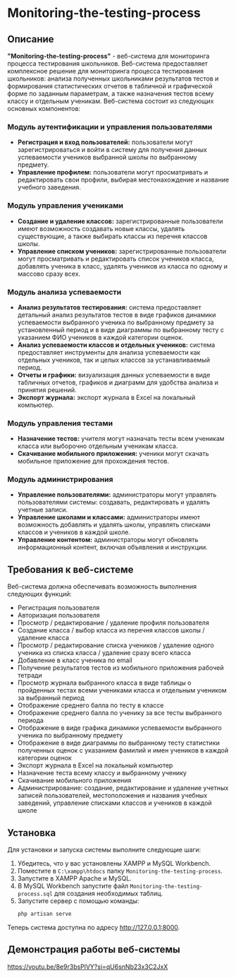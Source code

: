 # Monitoring-the-testing-process

## Описание

**"Monitoring-the-testing-process"** - веб-система для мониторинга процесса тестирования школьников. Веб-система предоставляет комплексное решение для мониторинга процесса тестирования школьников: анализа полученных школьниками результатов тестов и формирования статистических отчетов в табличной и графической форме по заданным параметрам, а также назначения тестов всему классу и отдельным ученикам. Веб-система состоит из следующих основных компонентов:

### Модуль аутентификации и управления пользователями
- **Регистрация и вход пользователей:** пользователи могут зарегистрироваться и войти в систему для получения данных успеваемости учеников выбранной школы по выбранному предмету.
- **Управление профилем:** пользователи могут просматривать и редактировать свои профили, выбирая местонахождение и название учебного заведения.

### Модуль управления учениками
- **Создание и удаление классов:** зарегистрированные пользователи имеют возможность создавать новые классы, удалять существующие, а также выбирать классы из перечня классов школы.
- **Управление списком учеников:** зарегистрированные пользователи могут просматривать и редактировать список учеников класса, добавлять ученика в класс, удалять учеников из класса по одному и массово сразу всех.

### Модуль анализа успеваемости
- **Анализ результатов тестирования:** система предоставляет детальный анализ результатов тестов в виде графиков динамики успеваемости выбранного ученика по выбранному предмету за установленный период и в виде диаграммы по выбранному тесту с указанием ФИО учеников в каждой категории оценок.
- **Анализ успеваемости классов и отдельных учеников:** система предоставляет инструменты для анализа успеваемости как отдельных учеников, так и целых классов за устанавливаемый период.
- **Отчеты и графики:** визуализация данных успеваемости в виде табличных отчетов, графиков и диаграмм для удобства анализа и принятия решений.
- **Экспорт журнала:** экспорт журнала в Excel на локальный компьютер.

### Модуль управления тестами
- **Назначение тестов:** учителя могут назначать тесты всем ученикам класса или выборочно отдельным ученикам класса.
- **Скачивание мобильного приложения:** ученики могут скачать мобильное приложение для прохождения тестов.

### Модуль администрирования
- **Управление пользователями:** администраторы могут управлять пользователями системы: создавать, редактировать и удалять учетные записи.
- **Управление школами и классами:** администраторы имеют возможность добавлять и удалять школы, управлять списками классов и учеников в каждой школе.
- **Управление контентом:** администраторы могут обновлять информационный контент, включая объявления и инструкции.

## Требования к веб-системе

Веб-система должна обеспечивать возможность выполнения следующих функций: 
- Регистрация пользователя
- Авторизация пользователя
- Просмотр / редактирование / удаление профиля пользователя
- Создание класса / выбор класса из перечня классов школы / удаление класса
- Просмотр / редактирование списка учеников / удаление одного ученика из списка класса / удаление сразу всего класса
- Добавление в класс ученика по email
- Получение результатов тестов из мобильного приложения рабочей тетради
- Просмотр журнала выбранного класса в виде таблицы о пройденных тестах всеми учениками класса и отдельным учеником за выбранный период
- Отображение среднего балла по тесту в классе
- Отображение среднего балла по ученику за все тесты выбранного периода
- Отображение в виде графика динамики успеваемости выбранного ученика по выбранному предмету
- Отображение в виде диаграммы по выбранному тесту статистики полученных оценок с указанием фамилий и имен учеников в каждой категории оценок
- Экспорт журнала в Excel на локальный компьютер
- Назначение теста всему классу и выбранному ученику
- Скачивание мобильного приложения
- Администрирование: создание, редактирование и удаление учетных записей пользователей, местоположения и названия учебных заведений, управление списками классов и учеников в каждой школе

## Установка

Для установки и запуска системы выполните следующие шаги:

1. Убедитесь, что у вас установлены XAMPP и MySQL Workbench.
2. Поместите в `C:\xampp\htdocs` папку `Monitoring-the-testing-process`.
3. Запустите в XAMPP Apache и MySQL.
4. В MySQL Workbench запустите файл `Monitoring-the-testing-process.sql` для создания необходимых таблиц.
5. Запустите сервер с помощью команды:
   ```bash
   php artisan serve
Теперь система доступна по адресу http://127.0.0.1:8000.

## Демонстрация работы веб-системы

https://youtu.be/8e9r3bsPlVY?si=qU6snNb23x3C2JxX
